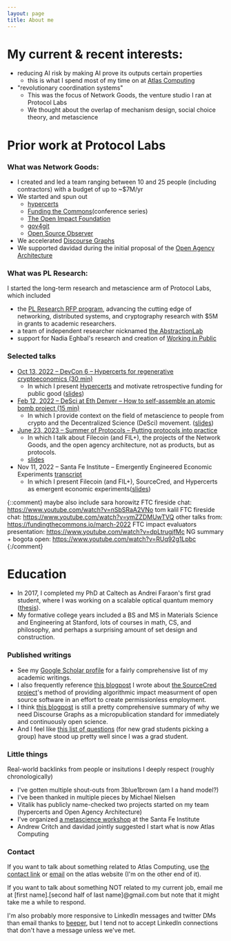 ```yaml
---
layout: page
title: About me
---
```



# My current & recent interests:
- reducing AI risk by making AI prove its outputs certain properties
  - this is what I spend most of my time on at [Atlas Computing](https://atlascomputing.org/)
- "revolutionary coordination systems"
  - This was the focus of Network Goods, the venture studio I ran at Protocol Labs
  - We thought about the overlap of mechanism design, social choice theory, and metascience

# Prior work at Protocol Labs
### What was Network Goods:
- I created and led a team ranging between 10 and 25 people (including contractors) with a budget of up to ~$7M/yr
- We started and spun out
    - [hypercerts](https://hypercerts.org/)
    - [Funding the Commons](https://fundingthecommons.io/)(conference series)
    - [The Open Impact Foundation](https://openimpact.foundation/)
    - [gov4git](https://gov4git.org/)
    - [Open Source Observer](https://www.opensource.observer/)
- We accelerated [Discourse Graphs](https://discoursegraphs.ai/)
- We supported davidad during the initial proposal of the [Open Agency Architecture](https://www.lesswrong.com/posts/pKSmEkSQJsCSTK6nH/an-open-agency-architecture-for-safe-transformative-ai)

### What was PL Research:
I started the long-term research and metascience arm of Protocol Labs, which included 
  - the [PL Research RFP program](https://protocol.ai/blog/ann-research-rfp/), advancing the cutting edge of networking, distributed systems, and cryptography research with $5M in grants to academic researchers.
  - a team of independent researcher nicknamed [the AbstractionLab](https://grants.protocol.ai/groups/abstractionlab/)
  - support for Nadia Eghbal's research and creation of [Working in Public](https://press.stripe.com/working-in-public)


### Selected talks
- [Oct 13, 2022 – DevCon 6 – Hypercerts for regenerative cryptoeconomics (30 min)](https://www.youtube.com/watch?v=YpIQoq_bfu8)
  - In which I present [Hypercerts](https://hypercerts.org/) and motivate retrospective funding for public good ([slides](https://docs.google.com/presentation/d/1pV_zvJ3UcLFWj29nrEXdMS1Dt3RLmHzgcGgOAqt7_c0/))
- [Feb 12, 2022 – DeSci at Eth Denver – How to self-assemble an atomic bomb project (15 min)](https://youtu.be/s3t4NxP-pFk?t=3516)
  - In which I provide context on the field of metascience to people from crypto and the Decentralized Science (DeSci) movement. ([slides](https://docs.google.com/presentation/d/1N65MNlIoH_MZLdlmn9dVhf9nmiyPbDZ6/edit#slide=id.p1))
- [June 23, 2023 – Summer of Protocols – Putting protocols into practice](https://www.youtube.com/watch?v=i--HcD5Zx-A)
  - In which I talk about Filecoin (and FIL+), the projects of the Network Goods, and the open agency architecture, not as products, but as protocols.
  - [slides](https://docs.google.com/presentation/d/1eX0d3uCb9czDW7r0lf5xPGcYXebfiRL-TAC9cpXGvcY)
- Nov 11, 2022 – Santa Fe Institute – Emergently Engineered Economic Experiments [transcript](https://www.santafe.edu/transcripts/950)
  - In which I present Filecoin (and FIL+), SourceCred, and Hypercerts as emergent economic experiments([slides](https://docs.google.com/presentation/d/1ESHg5TZhVzUL7E-9kFf22d7HCQJgLmsOLVsJC71iCCg))

{::comment}
maybe also include
sara horowitz FTC fireside chat: https://www.youtube.com/watch?v=nSbSRaA2VNo
tom kalil FTC fireside chat: https://www.youtube.com/watch?v=ymZZDMUwTVQ
other talks from: https://fundingthecommons.io/march-2022
FTC impact evaluators presentation: https://www.youtube.com/watch?v=dpLtrugjfMc
NG summary + bogota open: https://www.youtube.com/watch?v=RUq92g1Lpbc
{:/comment}

# Education
- In 2017, I completed my PhD at Caltech as Andrei Faraon's first grad student, where I was working on a scalable optical quantum memory ([thesis](https://thesis.library.caltech.edu/10096/)).
- My formative college years included a BS and MS in Materials Science and Engineering at Stanford, lots of courses in math, CS, and philosophy, and perhaps a surprising amount of set design and construction.

### Published writings
- See my [Google Scholar profile](https://scholar.google.com/citations?user=3JFKiuAAAAAJ) for a fairly comprehensive list of my academic writings.
- I also frequently reference [this blogpost](https://research.protocol.ai/blog/2020/sourcecred-an-introduction-to-calculating-cred-and-grain/) I wrote about [the SourceCred project](https://sourcecred.io/)'s method of providing algorithmic impact measurment of open source software in an effort to create permissionless employment.
- I think [this blogpost](https://research.protocol.ai/blog/2023/discourse-graphs-and-the-future-of-science/) is still a pretty comprehensive summary of why we need Discourse Graphs as a micropublication standard for immediately and continuously open science.
- And I feel like [this list of questions](https://quantumfrontiers.com/2014/05/25/top-10-questions-for-your-potential-phd-advisergroup/) (for new grad students picking a group) have stood up pretty well since I was a grad student.

 
### Little things
Real-world backlinks from people or insitutions I deeply respect (roughly chronologically)
- I've gotten multiple shout-outs from 3blue1brown (am I a hand model?)
- I've been thanked in multiple pieces by Michael Nielsen
- Vitalik has publicly name-checked two projects started on my team (hypercerts and Open Agency Architecture)
- I've organized [a metascience workshop](https://www.santafe.edu/events/accelerating-science-risks-incentives-and-rewards) at the Santa Fe Institute
- Andrew Critch and davidad jointly suggested I start what is now Atlas Computing


### Contact
If you want to talk about something related to Atlas Computing, use [the contact link](https://forms.gle/QApy1MRqqfNcprag6) or [email](mailto:hello@atlascomputing.org) on the atlas website (I'm on the other end of it).

If you want to talk about something NOT related to my current job, email me at \[first name\].\[second half of last name\]@gmail.com but note that it might take me a while to respond.

I'm also probably more responsive to LinkedIn messages and twitter DMs than email thanks to [beeper](http://beeper.com/), but I tend not to accept LinkedIn connections that don't have a message unless we've met.
